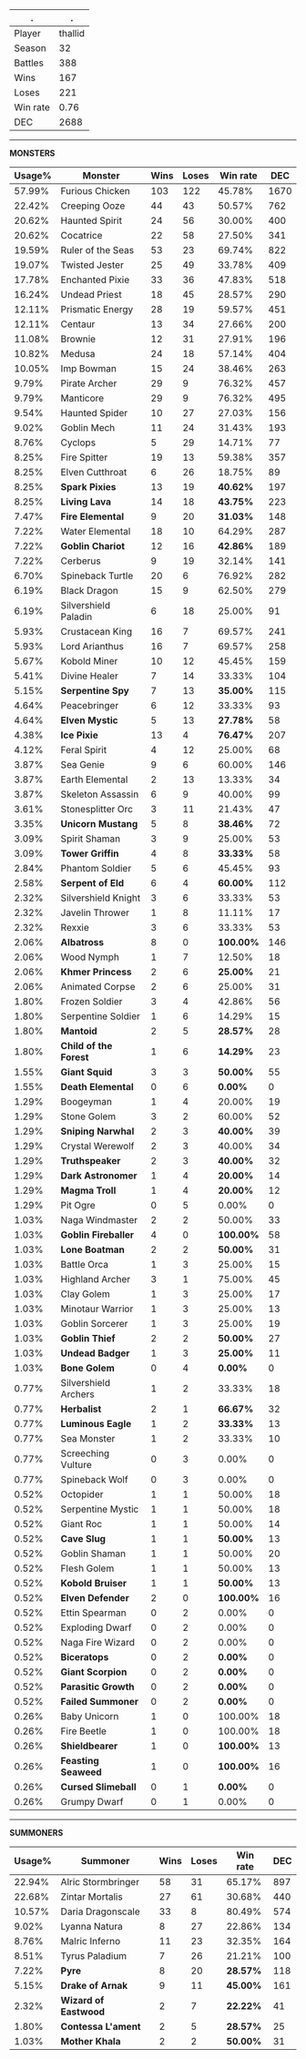 .|.
|-|-
Player|thallid
Season|32
Battles|388
Wins|167
Loses|221
Win rate|0.76
DEC|2688

---
**MONSTERS**

Usage%|Monster|Wins|Loses|Win rate|DEC|
-|-|-|-|-|-|
57.99%|Furious Chicken|103|122|45.78%|1670|
22.42%|Creeping Ooze|44|43|50.57%|762|
20.62%|Haunted Spirit|24|56|30.00%|400|
20.62%|Cocatrice|22|58|27.50%|341|
19.59%|Ruler of the Seas|53|23|69.74%|822|
19.07%|Twisted Jester|25|49|33.78%|409|
17.78%|Enchanted Pixie|33|36|47.83%|518|
16.24%|Undead Priest|18|45|28.57%|290|
12.11%|Prismatic Energy|28|19|59.57%|451|
12.11%|Centaur|13|34|27.66%|200|
11.08%|Brownie|12|31|27.91%|196|
10.82%|Medusa|24|18|57.14%|404|
10.05%|Imp Bowman|15|24|38.46%|263|
9.79%|Pirate Archer|29|9|76.32%|457|
9.79%|Manticore|29|9|76.32%|495|
9.54%|Haunted Spider|10|27|27.03%|156|
9.02%|Goblin Mech|11|24|31.43%|193|
8.76%|Cyclops|5|29|14.71%|77|
8.25%|Fire Spitter|19|13|59.38%|357|
8.25%|Elven Cutthroat|6|26|18.75%|89|
8.25%|**Spark Pixies**|13|19|**40.62%**|197|
8.25%|**Living Lava**|14|18|**43.75%**|223|
7.47%|**Fire Elemental**|9|20|**31.03%**|148|
7.22%|Water Elemental|18|10|64.29%|287|
7.22%|**Goblin Chariot**|12|16|**42.86%**|189|
7.22%|Cerberus|9|19|32.14%|141|
6.70%|Spineback Turtle|20|6|76.92%|282|
6.19%|Black Dragon|15|9|62.50%|279|
6.19%|Silvershield Paladin|6|18|25.00%|91|
5.93%|Crustacean King|16|7|69.57%|241|
5.93%|Lord Arianthus|16|7|69.57%|258|
5.67%|Kobold Miner|10|12|45.45%|159|
5.41%|Divine Healer|7|14|33.33%|104|
5.15%|**Serpentine Spy**|7|13|**35.00%**|115|
4.64%|Peacebringer|6|12|33.33%|93|
4.64%|**Elven Mystic**|5|13|**27.78%**|58|
4.38%|**Ice Pixie**|13|4|**76.47%**|207|
4.12%|Feral Spirit|4|12|25.00%|68|
3.87%|Sea Genie|9|6|60.00%|146|
3.87%|Earth Elemental|2|13|13.33%|34|
3.87%|Skeleton Assassin|6|9|40.00%|99|
3.61%|Stonesplitter Orc|3|11|21.43%|47|
3.35%|**Unicorn Mustang**|5|8|**38.46%**|72|
3.09%|Spirit Shaman|3|9|25.00%|53|
3.09%|**Tower Griffin**|4|8|**33.33%**|58|
2.84%|Phantom Soldier|5|6|45.45%|93|
2.58%|**Serpent of Eld**|6|4|**60.00%**|112|
2.32%|Silvershield Knight|3|6|33.33%|53|
2.32%|Javelin Thrower|1|8|11.11%|17|
2.32%|Rexxie|3|6|33.33%|53|
2.06%|**Albatross**|8|0|**100.00%**|146|
2.06%|Wood Nymph|1|7|12.50%|18|
2.06%|**Khmer Princess**|2|6|**25.00%**|21|
2.06%|Animated Corpse|2|6|25.00%|31|
1.80%|Frozen Soldier|3|4|42.86%|56|
1.80%|Serpentine Soldier|1|6|14.29%|15|
1.80%|**Mantoid**|2|5|**28.57%**|28|
1.80%|**Child of the Forest**|1|6|**14.29%**|23|
1.55%|**Giant Squid**|3|3|**50.00%**|55|
1.55%|**Death Elemental**|0|6|**0.00%**|0|
1.29%|Boogeyman|1|4|20.00%|19|
1.29%|Stone Golem|3|2|60.00%|52|
1.29%|**Sniping Narwhal**|2|3|**40.00%**|39|
1.29%|Crystal Werewolf|2|3|40.00%|34|
1.29%|**Truthspeaker**|2|3|**40.00%**|32|
1.29%|**Dark Astronomer**|1|4|**20.00%**|14|
1.29%|**Magma Troll**|1|4|**20.00%**|12|
1.29%|Pit Ogre|0|5|0.00%|0|
1.03%|Naga Windmaster|2|2|50.00%|33|
1.03%|**Goblin Fireballer**|4|0|**100.00%**|58|
1.03%|**Lone Boatman**|2|2|**50.00%**|31|
1.03%|Battle Orca|1|3|25.00%|15|
1.03%|Highland Archer|3|1|75.00%|45|
1.03%|Clay Golem|1|3|25.00%|17|
1.03%|Minotaur Warrior|1|3|25.00%|13|
1.03%|Goblin Sorcerer|1|3|25.00%|19|
1.03%|**Goblin Thief**|2|2|**50.00%**|27|
1.03%|**Undead Badger**|1|3|**25.00%**|11|
1.03%|**Bone Golem**|0|4|**0.00%**|0|
0.77%|Silvershield Archers|1|2|33.33%|18|
0.77%|**Herbalist**|2|1|**66.67%**|32|
0.77%|**Luminous Eagle**|1|2|**33.33%**|13|
0.77%|Sea Monster|1|2|33.33%|10|
0.77%|Screeching Vulture|0|3|0.00%|0|
0.77%|Spineback Wolf|0|3|0.00%|0|
0.52%|Octopider|1|1|50.00%|18|
0.52%|Serpentine Mystic|1|1|50.00%|18|
0.52%|Giant Roc|1|1|50.00%|14|
0.52%|**Cave Slug**|1|1|**50.00%**|13|
0.52%|Goblin Shaman|1|1|50.00%|20|
0.52%|Flesh Golem|1|1|50.00%|13|
0.52%|**Kobold Bruiser**|1|1|**50.00%**|13|
0.52%|**Elven Defender**|2|0|**100.00%**|16|
0.52%|Ettin Spearman|0|2|0.00%|0|
0.52%|Exploding Dwarf|0|2|0.00%|0|
0.52%|Naga Fire Wizard|0|2|0.00%|0|
0.52%|**Biceratops**|0|2|**0.00%**|0|
0.52%|**Giant Scorpion**|0|2|**0.00%**|0|
0.52%|**Parasitic Growth**|0|2|**0.00%**|0|
0.52%|**Failed Summoner**|0|2|**0.00%**|0|
0.26%|Baby Unicorn|1|0|100.00%|18|
0.26%|Fire Beetle|1|0|100.00%|18|
0.26%|**Shieldbearer**|1|0|**100.00%**|13|
0.26%|**Feasting Seaweed**|1|0|**100.00%**|16|
0.26%|**Cursed Slimeball**|0|1|**0.00%**|0|
0.26%|Grumpy Dwarf|0|1|0.00%|0|

---
**SUMMONERS**

Usage%|Summoner|Wins|Loses|Win rate|DEC|
-|-|-|-|-|-|
22.94%|Alric Stormbringer|58|31|65.17%|897|
22.68%|Zintar Mortalis|27|61|30.68%|440|
10.57%|Daria Dragonscale|33|8|80.49%|574|
9.02%|Lyanna Natura|8|27|22.86%|134|
8.76%|Malric Inferno|11|23|32.35%|164|
8.51%|Tyrus Paladium|7|26|21.21%|100|
7.22%|**Pyre**|8|20|**28.57%**|118|
5.15%|**Drake of Arnak**|9|11|**45.00%**|161|
2.32%|**Wizard of Eastwood**|2|7|**22.22%**|41|
1.80%|**Contessa L'ament**|2|5|**28.57%**|25|
1.03%|**Mother Khala**|2|2|**50.00%**|31|
